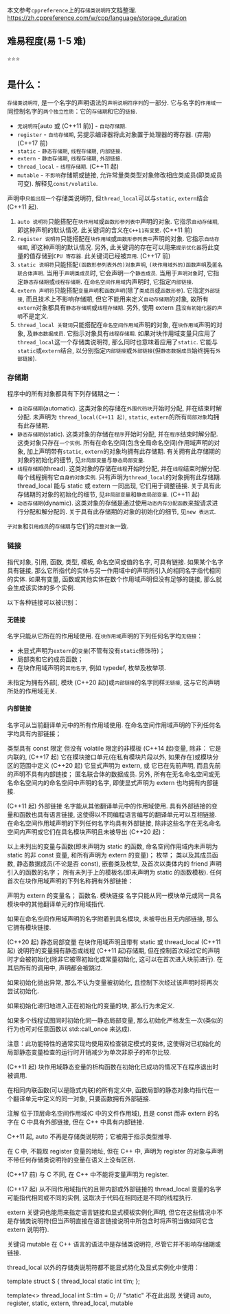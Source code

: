 本文参考`cppreference`上的`存储类说明符`文档整理.
https://zh.cppreference.com/w/cpp/language/storage_duration

## 难易程度(易 1-5 难)

⭐⭐⭐

## 是什么：

`存储类说明符`, 是一个名字的声明语法的`声明说明符序列`的一部分. 它与名字的`作用域`一同控制名字的`两个独立性质`：它的`存储期`和它的`链接`.

- `无说明符`[auto 或 (C++11 前)] - `自动存储期`.
- `register` - `自动存储期`, 另提示编译器将此对象置于处理器的寄存器. (弃用)(C++17 前)
- `static` - `静态存储期`, `线程存储期`, `内部链接`.
- `extern` - `静态存储期`, `线程存储期`, `外部链接`.
- `thread_local` - `线程存储期`. (C++11 起)
- `mutable` - `不影响`存储期或链接, 允许常量类类型对象修改相应类成员(即类成员可变). 解释见`const/volatile`.

声明中`只能出现一个`存储类说明符, 但`thread_local`可以与`static`, `extern`结合 (C++11 起).

1. `auto 说明符`只能搭配在`块作用域`或`函数形参列表中`声明的对象. 它指示`自动存储期`, 即这种声明的默认情况. 此关键词的含义在`C++11有变更`. (C++11 前)
2. `register 说明符`只能搭配在`块作用域`或`函数形参列表中`声明的对象. 它指示`自动存储期`, 即这种声明的默认情况. 另外, 此关键词的存在可以用来`提示优化器`将此变量的值存储到`CPU 寄存器`. 此关键词已经被`弃用`. (C++17 前)
3. `static 说明符`只能搭配`(函数形参列表外的)对象声明`, `(块作用域外的)函数声明`及`匿名联合体声明`. 当用于`声明类成员`时, 它会声明一个`静态成员`. 当用于`声明对象`时, 它指定`静态存储期`或`线程存储期`. 在`命名空间作用域`内声明时, 它指定`内部链接`.
4. `extern 声明符`只能搭配`变量声明`和`函数声明`(除了`类成员`或`函数形参`). 它指定`外部链接`, 而且技术上不影响存储期, 但它不能用来定义`自动存储期`的对象, 故所有`extern`对象都具有`静态存储期`或`线程存储期`. 另外, 使用 extern 且`没有初始化器的声明`不是定义.
5. `thread_local 关键词`只能搭配在`命名空间作用域`声明的对象, 在`块作用域`声明的对象, 及`静态数据成员`. 它指示对象具有`线程存储期`. 如果对块作用域变量只应用了`thread_local`这一个存储类说明符, 那么同时也意味着应用了`static`. 它能与`static`或`extern`结合, 以分别指定`内部链接`或`外部链接`(但`静态数据成员`始终拥有`外部链接`).

### 存储期

程序中的所有对象都具有下列存储期之一：

- `自动存储期`(automatic). 这类对象的存储在`外围代码块`开始时分配, 并在结束时解分配. 未声明为 `thread_local(C++11 起)`, `static`, `extern`的所有`局部对象`均拥有此存储期.
- `静态存储期`(static). 这类对象的存储在`程序`开始时分配, 并在`程序`结束时解分配. 这类对象只存在`一个实例`. 所有在命名空间(包含全局命名空间)作用域声明的对象, 加上声明带有`static`, `extern`的对象均拥有此存储期. 有关拥有此存储期的对象的初始化的细节, 见`非局部变量`与`静态局部变量`.
- `线程存储期`(thread). 这类对象的存储在`线程`开始时分配, 并在`线程`结束时解分配. 每个线程拥有它`自身的对象实例`. 只有声明为`thread_local`的对象拥有此存储期. thread_local 能与 static 或 extern 一同出现, 它们用于调整链接. 关于具有此存储期的对象的初始化的细节, 见`非局部变量`和`静态局部变量`. (C++11 起)
- `动态存储期`(dynamic). 这类对象的存储是通过使用`动态内存分配函数`来按请求进行分配和解分配的. 关于具有此存储期的对象的初始化的细节, 见`new 表达式`.

`子对象`和`引用成员`的`存储期`与它们的`完整对象`一致.

### 链接

指代对象, 引用, 函数, 类型, 模板, 命名空间或值的名字, 可具有链接. 如果某个名字具有链接, 那么它所指代的实体与另一作用域中的声明所引入的相同名字指代相同的实体. 如果有变量, 函数或其他实体在数个作用域声明但没有足够的链接, 那么就会生成该实体的多个实例.

以下各种链接可以被识别：

#### 无链接

名字只能从它所在的作用域使用. 在`块作用域`声明的下列任何名字均`无链接`：

- 未显式声明为`extern`的`变量`(不管有没有`static`修饰符)；
- 局部类和它的成员函数；
- 在块作用域声明的`其他名字`, 例如 typedef, 枚举及枚举项.

未指定为拥有外部[, 模块 (C++20 起)]或`内部链接`的名字同样`无链接`, 这与它的声明所处的作用域无关.

#### 内部链接

名字可从当前翻译单元中的所有作用域使用. 在命名空间作用域声明的下列任何名字均具有内部链接；

类型具有 const 限定 但没有 volatile 限定的非模板 (C++14 起)变量, 除非：
它是内联的,
(C++17 起)
它在模块接口单元(在私有模块片段以外, 如果存在)或模块分区的范围中定义
(C++20 起)
它显式声明为 extern, 或
它已在先前声明, 而且先前的声明不具有内部链接；
匿名联合体的数据成员.
另外, 所有在无名命名空间或无名命名空间内的命名空间中声明的名字, 即使显式声明为 extern 也均拥有内部链接.

(C++11 起)
外部链接
名字能从其他翻译单元中的作用域使用. 具有外部链接的变量和函数也具有语言链接, 这使得以不同编程语言编写的翻译单元可以互相链接. 在命名空间作用域声明的下列任何名字均具有外部链接, 除非这些名字在无名命名空间内声明或它们在具名模块声明且未被导出 (C++20 起)：

以上未列出的变量与函数(即未声明为 static 的函数, 命名空间作用域内未声明为 static 的非 const 变量, 和所有声明为 extern 的变量)；
枚举；
类以及其成员函数, 静态数据成员(不论是否 const), 嵌套类及枚举, 及首次以类体内的 friend 声明引入的函数的名字；
所有未列于上的模板名(即未声明为 static 的函数模板).
任何首次在块作用域声明的下列名称拥有外部链接：

声明为 extern 的变量名；
函数名.
模块链接
名字只能从同一模块单元或同一具名模块中的其他翻译单元的作用域指代.

如果在命名空间作用域声明的名字附着到具名模块, 未被导出且无内部链接, 那么它拥有模块链接.

(C++20 起)
静态局部变量
在块作用域声明且带有 static 或 thread_local (C++11 起) 说明符的变量拥有静态或线程 (C++11 起)存储期, 但在控制首次经过它的声明时才会被初始化(除非它被零初始化或常量初始化, 这可以在首次进入块前进行). 在其后所有的调用中, 声明都会被跳过.

如果初始化抛出异常, 那么不认为变量被初始化, 且控制下次经过该声明时将再次尝试初始化.

如果初始化递归地进入正在初始化的变量的块, 那么行为未定义.

如果多个线程试图同时初始化同一静态局部变量, 那么初始化严格发生一次(类似的行为也可对任意函数以 std::call_once 来达成).

注意：此功能特性的通常实现均使用双检查锁定模式的变体, 这使得对已初始化的局部静态变量检查的运行时开销减少为单次非原子的布尔比较.

(C++11 起)
块作用域静态变量的析构函数在初始化已成功的情况下在程序退出时被调用.

在相同内联函数(可以是隐式内联)的所有定义中, 函数局部的静态对象均指代在一个翻译单元中定义的同一对象, 只要函数拥有外部链接.

注解
位于顶层命名空间作用域(C 中的文件作用域), 且是 const 而非 extern 的名字在 C 中具有外部链接, 但在 C++ 中具有内部链接.

C++11 起, auto 不再是存储类说明符；它被用于指示类型推导.

在 C 中, 不能取 register 变量的地址, 但在 C++ 中, 声明为 register 的对象与声明不带任何存储类说明符的变量在语义上没有区别.

(C++17 前)
与 C 不同, 在 C++ 中不能将变量声明为 register.

(C++17 起)
从不同作用域指代的且带内部或外部链接的 thread_local 变量的名字可能指代相同或不同的实例, 这取决于代码在相同还是不同的线程执行.

extern 关键词也能用来指定语言链接和显式模板实例化声明, 但它在这些情况中不是存储类说明符(但当声明直接在语言链接说明中所包含时将声明当做如同它含 extern 说明符).

关键词 mutable 在 C++ 语言的语法中是存储类说明符, 尽管它并不影响存储期或链接.

thread_local 以外的存储类说明符都不能显式特化及显式实例化中使用：

template<class T>
struct S
{
thread_local static int tlm;
};

template<>
thread_local int S<float>::tlm = 0; // "static" 不在此出现
关键词
auto, register, static, extern, thread_local, mutable
